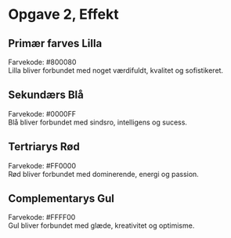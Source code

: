 
# Opgave 2, Effekt

## Primær farves Lilla
Farvekode: #800080 \
Lilla bliver forbundet med noget værdifuldt, kvalitet og sofistikeret. 


## Sekundærs Blå
Farvekode: #0000FF \
Blå bliver forbundet med sindsro, intelligens og sucess.

## Tertriarys Rød 
Farvekode: #FF0000 \
Rød bliver forbundet med dominerende, energi og passion. 


## Complementarys Gul
Farvekode: #FFFF00 \
Gul bliver forbundet med glæde, kreativitet og optimisme. 



